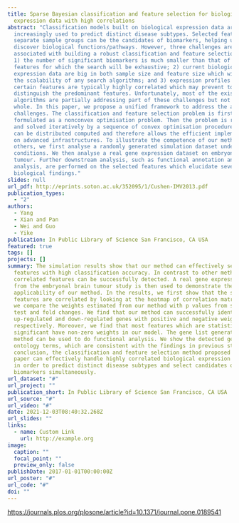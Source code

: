 ```yaml
---
title: Sparse Bayesian classification and feature selection for biological
  expression data with high correlations
abstract: "Classification models built on biological expression data are
  increasingly used to predict distinct disease subtypes. Selected features that
  separate sample groups can be the candidates of biomarkers, helping us to
  discover biological functions/pathways. However, three challenges are
  associated with building a robust classification and feature selection model:
  1) the number of significant biomarkers is much smaller than that of measured
  features for which the search will be exhaustive; 2) current biological
  expression data are big in both sample size and feature size which will worsen
  the scalability of any search algorithms; and 3) expression profiles of
  certain features are typically highly correlated which may prevent to
  distinguish the predominant features. Unfortunately, most of the existing
  algorithms are partially addressing part of these challenges but not as a
  whole. In this paper, we propose a unified framework to address the above
  challenges. The classification and feature selection problem is first
  formulated as a nonconvex optimisation problem. Then the problem is relaxed
  and solved iteratively by a sequence of convex optimisation procedures which
  can be distributed computed and therefore allows the efficient implementation
  on advanced infrastructures. To illustrate the competence of our method over
  others, we first analyse a randomly generated simulation dataset under various
  conditions. We then analyse a real gene expression dataset on embryonal
  tumour. Further downstream analysis, such as functional annotation and pathway
  analysis, are performed on the selected features which elucidate several
  biological findings."
slides: null
url_pdf: http://eprints.soton.ac.uk/352095/1/Cushen-IMV2013.pdf
publication_types:
  - "2"
authors:
  - Yang
  - Xian and Pan
  - Wei and Guo
  - Yike
publication: In Public Library of Science San Francisco, CA USA
featured: true
tags: []
projects: []
summary: The simulation results show that our method can effectively select
  features with high classification accuracy. In contrast to other methods,
  correlated features can be successfully detected. A real gene expression data
  from the embryonal brain tumour study is then used to demonstrate the
  applicability of our method. In the results, we first show that the selected
  features are correlated by looking at the heatmap of correlation matrix. Then
  we compare the weights estimated from our method with p values from statistic
  test and fold changes. We find that our method can successfully identify
  up-regulated and down-regulated genes with positive and negative weights,
  respectively. Moreover, we find that most features which are statistically
  significant have non-zero weights in our model. The gene list generated by our
  method can be used to do functional analysis. We show the detected gene
  ontology terms, which are consistent with the findings in previous study. In
  conclusion, the classification and feature selection method proposed in this
  paper can effectively handle highly correlated biological expression dataset,
  in order to predict distinct disease subtypes and select candidates of
  biomarkers simultaneously.
url_dataset: "#"
url_project: ""
publication_short: In Public Library of Science San Francisco, CA USA
url_source: "#"
url_video: "#"
date: 2021-12-03T08:40:32.268Z
url_slides: ""
links:
  - name: Custom Link
    url: http://example.org
image:
  caption: ""
  focal_point: ""
  preview_only: false
publishDate: 2017-01-01T00:00:00Z
url_poster: "#"
url_code: "#"
doi: ""
---
```

https://journals.plos.org/plosone/article?id=10.1371/journal.pone.0189541